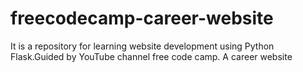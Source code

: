 # freecodecamp-career-website
It is a repository for learning website development using Python Flask.Guided by YouTube channel free code camp. A career website 
